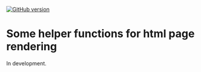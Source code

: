 [![GitHub version](https://img.shields.io/static/v1?label=GitHub&message=1.4.0&color=blue&logo=github)](https://github.com/pbreheny/teaching)

# Some helper functions for html page rendering

In development.
